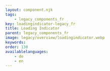 ```yaml
---
layout: component.njk
tags: 
    - legacy_components_fr
key: loadingindicator-legacy_fr
title: Loading Indicator
parent: legacy_components_fr
image: legacy/overview/loadingindicator.webp
keywords: 
order: 130
availablelanguages: 
    - de
    - en
---
```


